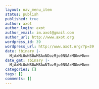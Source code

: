 ```yaml
---
layout: nav_menu_item
status: publish
published: true
author: axot
author_login: axot
author_email: im.axot@gmail.com
author_url: http://www.axot.org
wordpress_id: 39
wordpress_url: http://www.axot.org/?p=39
date: !binary |-
  MjAxMi0wNS0wMSAxNDozMjo0NSArMDkwMA==
date_gmt: !binary |-
  MjAxMi0wNS0wMSAwNTozMjo0NSArMDkwMA==
categories: []
tags: []
comments: []
---
```


